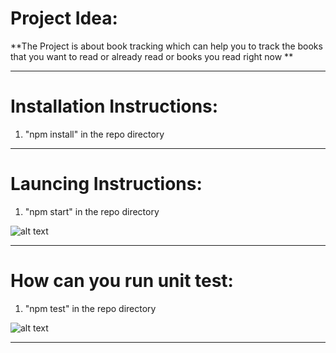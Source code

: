 # Project Idea:

**The Project is about book tracking which can help you to track the books that you want to read or already read or books you read right now **

___

# Installation Instructions:

1) "npm install" in the repo directory

___

# Launcing Instructions:

1) "npm start" in the repo directory

![alt text](https://i.ibb.co/2h5FqhQ/run.png)

___

# How can you run unit test:

1) "npm test" in the repo directory

![alt text](https://i.ibb.co/25LgnxL/run.png)

___